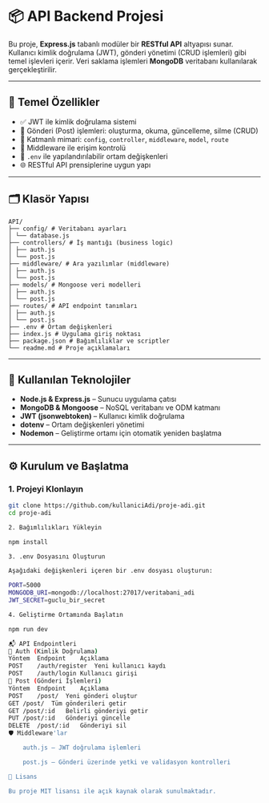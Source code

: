 # 📦 API Backend Projesi

Bu proje, **Express.js** tabanlı modüler bir **RESTful API** altyapısı sunar. Kullanıcı kimlik doğrulama (JWT), gönderi yönetimi (CRUD işlemleri) gibi temel işlevleri içerir. Veri saklama işlemleri **MongoDB** veritabanı kullanılarak gerçekleştirilir.

---

## 🚀 Temel Özellikler

- ✅ JWT ile kimlik doğrulama sistemi
- 📝 Gönderi (Post) işlemleri: oluşturma, okuma, güncelleme, silme (CRUD)
- 🧱 Katmanlı mimari: `config`, `controller`, `middleware`, `model`, `route`
- 🔐 Middleware ile erişim kontrolü
- 📁 `.env` ile yapılandırılabilir ortam değişkenleri
- 🌐 RESTful API prensiplerine uygun yapı

---

## 🗂️ Klasör Yapısı

```
API/
├── config/ # Veritabanı ayarları
│ └── database.js
├── controllers/ # İş mantığı (business logic)
│ ├── auth.js
│ └── post.js
├── middleware/ # Ara yazılımlar (middleware)
│ ├── auth.js
│ └── post.js
├── models/ # Mongoose veri modelleri
│ ├── auth.js
│ └── post.js
├── routes/ # API endpoint tanımları
│ ├── auth.js
│ └── post.js
├── .env # Ortam değişkenleri
├── index.js # Uygulama giriş noktası
├── package.json # Bağımlılıklar ve scriptler
└── readme.md # Proje açıklamaları
```

---

## 🧪 Kullanılan Teknolojiler

- **Node.js & Express.js** – Sunucu uygulama çatısı
- **MongoDB & Mongoose** – NoSQL veritabanı ve ODM katmanı
- **JWT (jsonwebtoken)** – Kullanıcı kimlik doğrulama
- **dotenv** – Ortam değişkenleri yönetimi
- **Nodemon** – Geliştirme ortamı için otomatik yeniden başlatma

---

## ⚙️ Kurulum ve Başlatma

### 1. Projeyi Klonlayın

```bash
git clone https://github.com/kullaniciAdi/proje-adi.git
cd proje-adi

2. Bağımlılıkları Yükleyin

npm install

3. .env Dosyasını Oluşturun

Aşağıdaki değişkenleri içeren bir .env dosyası oluşturun:

PORT=5000
MONGODB_URI=mongodb://localhost:27017/veritabani_adi
JWT_SECRET=guclu_bir_secret

4. Geliştirme Ortamında Başlatın

npm run dev

📬 API Endpointleri
🔐 Auth (Kimlik Doğrulama)
Yöntem	Endpoint	Açıklama
POST	/auth/register	Yeni kullanıcı kaydı
POST	/auth/login	Kullanıcı girişi
📝 Post (Gönderi İşlemleri)
Yöntem	Endpoint	Açıklama
POST	/post/	Yeni gönderi oluştur
GET	/post/	Tüm gönderileri getir
GET	/post/:id	Belirli gönderiyi getir
PUT	/post/:id	Gönderiyi güncelle
DELETE	/post/:id	Gönderiyi sil
🛡️ Middleware'lar

    auth.js – JWT doğrulama işlemleri

    post.js – Gönderi üzerinde yetki ve validasyon kontrolleri

📝 Lisans

Bu proje MIT lisansı ile açık kaynak olarak sunulmaktadır.
```
